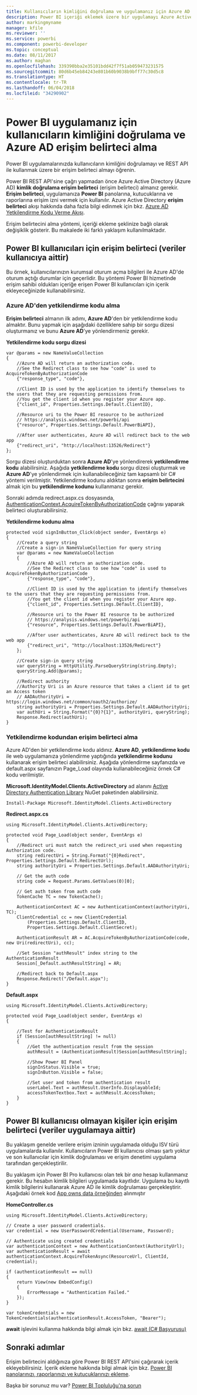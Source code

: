 ```yaml
---
title: Kullanıcıların kimliğini doğrulama ve uygulamanız için Azure AD erişim belirteci alma
description: Power BI içeriği eklemek üzere bir uygulamayı Azure Active Directory'ye kaydetmeyi öğrenin.
author: markingmyname
manager: kfile
ms.reviewer: ''
ms.service: powerbi
ms.component: powerbi-developer
ms.topic: conceptual
ms.date: 08/11/2017
ms.author: maghan
ms.openlocfilehash: 339390bba2e35101bdd42f7f51ab059473231575
ms.sourcegitcommit: 80d6b45eb84243e801b60b9038b9bff77c30d5c8
ms.translationtype: HT
ms.contentlocale: tr-TR
ms.lasthandoff: 06/04/2018
ms.locfileid: "34290902"
---
```

# <a name="authenticate-users-and-get-an-azure-ad-access-token-for-your-power-bi-app"></a>Power BI uygulamanız için kullanıcıların kimliğini doğrulama ve Azure AD erişim belirteci alma
Power BI uygulamalarınızda kullanıcıların kimliğini doğrulamayı ve REST API ile kullanmak üzere bir erişim belirteci almayı öğrenin.

Power BI REST API'sine çağrı yapmadan önce Azure Active Directory (Azure AD) **kimlik doğrulama erişim belirteci** (erişim belirteci) almanız gerekir. **Erişim belirteci**, uygulamanıza **Power BI** panolarına, kutucuklarına ve raporlarına erişim izni vermek için kullanılır. Azure Active Directory **erişim belirteci** akışı hakkında daha fazla bilgi edinmek için bkz. [Azure AD Yetkilendirme Kodu Verme Akışı](https://msdn.microsoft.com/library/azure/dn645542.aspx).

Erişim belirtecini alma yöntemi, içeriği ekleme şeklinize bağlı olarak değişiklik gösterir. Bu makalede iki farklı yaklaşım kullanılmaktadır.

## <a name="access-token-for-power-bi-users-user-owns-data"></a>Power BI kullanıcıları için erişim belirteci (veriler kullanıcıya aittir)
Bu örnek, kullanıcılarınızın kurumsal oturum açma bilgileri ile Azure AD'de oturum açtığı durumlar için geçerlidir. Bu yöntemi Power BI hizmetinde erişim sahibi oldukları içeriğe erişen Power BI kullanıcıları için içerik ekleyeceğinizde kullanabilirsiniz.

### <a name="get-an-authorization-code-from-azure-ad"></a>Azure AD'den yetkilendirme kodu alma
**Erişim belirteci** almanın ilk adımı, **Azure AD**'den bir yetkilendirme kodu almaktır. Bunu yapmak için aşağıdaki özelliklere sahip bir sorgu dizesi oluşturmanız ve bunu **Azure AD**'ye yönlendirmeniz gerekir.

**Yetkilendirme kodu sorgu dizesi**

```
var @params = new NameValueCollection
{
    //Azure AD will return an authorization code. 
    //See the Redirect class to see how "code" is used to AcquireTokenByAuthorizationCode
    {"response_type", "code"},

    //Client ID is used by the application to identify themselves to the users that they are requesting permissions from. 
    //You get the client id when you register your Azure app.
    {"client_id", Properties.Settings.Default.ClientID},

    //Resource uri to the Power BI resource to be authorized
    // https://analysis.windows.net/powerbi/api
    {"resource", Properties.Settings.Default.PowerBiAPI},

    //After user authenticates, Azure AD will redirect back to the web app
    {"redirect_uri", "http://localhost:13526/Redirect"}
};
```

Sorgu dizesi oluşturduktan sonra **Azure AD**'ye yönlendirerek **yetkilendirme kodu** alabilirsiniz.  Aşağıda **yetkilendirme kodu** sorgu dizesi oluşturmak ve **Azure AD**'ye yönlendirmek için kullanabileceğiniz tam kapsamlı bir C# yöntemi verilmiştir. Yetkilendirme kodunu aldıktan sonra **erişim belirtecini** almak için bu **yetkilendirme kodunu** kullanmanız gerekir.

Sonraki adımda redirect.aspx.cs dosyasında, [AuthenticationContext.AcquireTokenByAuthorizationCode](https://msdn.microsoft.com/library/azure/dn479531.aspx) çağrısı yaparak belirteci oluşturabilirsiniz.

**Yetkilendirme kodunu alma**

```
protected void signInButton_Click(object sender, EventArgs e)
{
    //Create a query string
    //Create a sign-in NameValueCollection for query string
    var @params = new NameValueCollection
    {
        //Azure AD will return an authorization code. 
        //See the Redirect class to see how "code" is used to AcquireTokenByAuthorizationCode
        {"response_type", "code"},

        //Client ID is used by the application to identify themselves to the users that they are requesting permissions from. 
        //You get the client id when you register your Azure app.
        {"client_id", Properties.Settings.Default.ClientID},

        //Resource uri to the Power BI resource to be authorized
        // https://analysis.windows.net/powerbi/api
        {"resource", Properties.Settings.Default.PowerBiAPI},

        //After user authenticates, Azure AD will redirect back to the web app
        {"redirect_uri", "http://localhost:13526/Redirect"}
    };

    //Create sign-in query string
    var queryString = HttpUtility.ParseQueryString(string.Empty);
    queryString.Add(@params);

    //Redirect authority
    //Authority Uri is an Azure resource that takes a client id to get an Access token
    // AADAuthorityUri = https://login.windows.net/common/oauth2/authorize/
    string authorityUri = Properties.Settings.Default.AADAuthorityUri;
    var authUri = String.Format("{0}?{1}", authorityUri, queryString);
    Response.Redirect(authUri);
}
```

### <a name="get-an-access-token-from-authorization-code"></a>Yetkilendirme kodundan erişim belirteci alma
Azure AD'den bir yetkilendirme kodu aldınız. **Azure AD**, **yetkilendirme kodu** ile web uygulamanıza yönlendirme yaptığında **yetkilendirme kodunu** kullanarak erişim belirteci alabilirsiniz. Aşağıda yönlendirme sayfanızda ve default.aspx sayfanızın Page_Load olayında kullanabileceğiniz örnek C# kodu verilmiştir.

**Microsoft.IdentityModel.Clients.ActiveDirectory** ad alanını [Active Directory Authentication Library](https://www.nuget.org/packages/Microsoft.IdentityModel.Clients.ActiveDirectory/) NuGet paketinden alabilirsiniz.

```
Install-Package Microsoft.IdentityModel.Clients.ActiveDirectory
```

**Redirect.aspx.cs**

```
using Microsoft.IdentityModel.Clients.ActiveDirectory;

protected void Page_Load(object sender, EventArgs e)
{
    //Redirect uri must match the redirect_uri used when requesting Authorization code.
    string redirectUri = String.Format("{0}Redirect", Properties.Settings.Default.RedirectUrl);
    string authorityUri = Properties.Settings.Default.AADAuthorityUri;

    // Get the auth code
    string code = Request.Params.GetValues(0)[0];

    // Get auth token from auth code
    TokenCache TC = new TokenCache();

    AuthenticationContext AC = new AuthenticationContext(authorityUri, TC);
    ClientCredential cc = new ClientCredential
        (Properties.Settings.Default.ClientID,
        Properties.Settings.Default.ClientSecret);

    AuthenticationResult AR = AC.AcquireTokenByAuthorizationCode(code, new Uri(redirectUri), cc);

    //Set Session "authResult" index string to the AuthenticationResult
    Session[_Default.authResultString] = AR;

    //Redirect back to Default.aspx
    Response.Redirect("/Default.aspx");
}
```

**Default.aspx**

```
using Microsoft.IdentityModel.Clients.ActiveDirectory;

protected void Page_Load(object sender, EventArgs e)
{

    //Test for AuthenticationResult
    if (Session[authResultString] != null)
    {
        //Get the authentication result from the session
        authResult = (AuthenticationResult)Session[authResultString];

        //Show Power BI Panel
        signInStatus.Visible = true;
        signInButton.Visible = false;

        //Set user and token from authentication result
        userLabel.Text = authResult.UserInfo.DisplayableId;
        accessTokenTextbox.Text = authResult.AccessToken;
    }
}
```

## <a name="access-token-for-non-power-bi-users-app-owns-data"></a>Power BI kullanıcısı olmayan kişiler için erişim belirteci (veriler uygulamaya aittir)
Bu yaklaşım genelde verilere erişim izninin uygulamada olduğu ISV türü uygulamalarda kullanılır. Kullanıcıların Power BI kullanıcısı olması şartı yoktur ve son kullanıcılar için kimlik doğrulaması ve erişim denetimi uygulama tarafından gerçekleştirilir.

Bu yaklaşım için Power BI Pro kullanıcısı olan tek bir *ana* hesap kullanmanız gerekir. Bu hesabın kimlik bilgileri uygulamada kayıtlıdır. Uygulama bu kayıtlı kimlik bilgilerini kullanarak Azure AD ile kimlik doğrulaması gerçekleştirir. Aşağıdaki örnek kod [App owns data örneğinden](https://github.com/guyinacube/PowerBI-Developer-Samples/tree/master/App%20Owns%20Data) alınmıştır

**HomeController.cs**

```
using Microsoft.IdentityModel.Clients.ActiveDirectory;

// Create a user password cradentials.
var credential = new UserPasswordCredential(Username, Password);

// Authenticate using created credentials
var authenticationContext = new AuthenticationContext(AuthorityUrl);
var authenticationResult = await authenticationContext.AcquireTokenAsync(ResourceUrl, ClientId, credential);

if (authenticationResult == null)
{
    return View(new EmbedConfig()
    {
        ErrorMessage = "Authentication Failed."
    });
}

var tokenCredentials = new TokenCredentials(authenticationResult.AccessToken, "Bearer");
```

**await** işlevini kullanma hakkında bilgi almak için bkz. [await (C# Başvurusu)](https://docs.microsoft.com/dotnet/csharp/language-reference/keywords/await)

## <a name="next-steps"></a>Sonraki adımlar
Erişim belirtecini aldığınıza göre Power BI REST API'sini çağırarak içerik ekleyebilirsiniz. İçerik ekleme hakkında bilgi almak için bkz. [Power BI panolarınızı, raporlarınızı ve kutucuklarınızı ekleme](embedding-content.md#step-2-embed-your-content).

Başka bir sorunuz mu var? [Power BI Topluluğu'na sorun](http://community.powerbi.com/)

